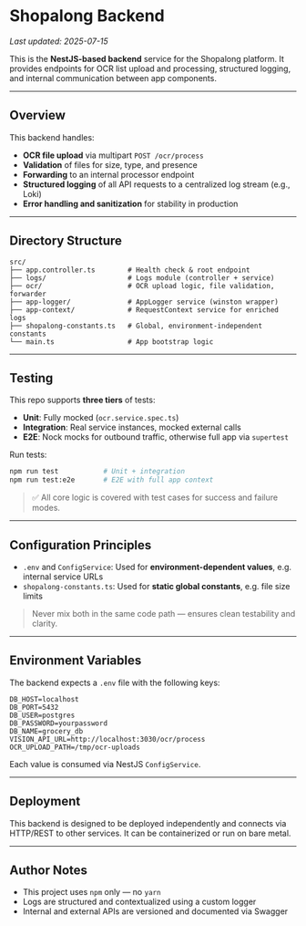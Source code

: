 # Shopalong Backend

_Last updated: 2025-07-15_

This is the **NestJS-based backend** service for the Shopalong platform. It provides endpoints for OCR list upload and processing, structured logging, and internal communication between app components.

---

## Overview

This backend handles:

- **OCR file upload** via multipart `POST /ocr/process`
- **Validation** of files for size, type, and presence
- **Forwarding** to an internal processor endpoint
- **Structured logging** of all API requests to a centralized log stream (e.g., Loki)
- **Error handling and sanitization** for stability in production

---

## Directory Structure

```
src/
├── app.controller.ts        # Health check & root endpoint
├── logs/                    # Logs module (controller + service)
├── ocr/                     # OCR upload logic, file validation, forwarder
├── app-logger/              # AppLogger service (winston wrapper)
├── app-context/             # RequestContext service for enriched logs
├── shopalong-constants.ts   # Global, environment-independent constants
└── main.ts                  # App bootstrap logic
```

---

## Testing

This repo supports **three tiers** of tests:

- **Unit**: Fully mocked (`ocr.service.spec.ts`)
- **Integration**: Real service instances, mocked external calls
- **E2E**: Nock mocks for outbound traffic, otherwise full app via `supertest`

Run tests:

```bash
npm run test           # Unit + integration
npm run test:e2e       # E2E with full app context
```

> ✅ All core logic is covered with test cases for success and failure modes.

---

## Configuration Principles

- `.env` and `ConfigService`: Used for **environment-dependent values**, e.g. internal service URLs
- `shopalong-constants.ts`: Used for **static global constants**, e.g. file size limits

> Never mix both in the same code path — ensures clean testability and clarity.

---

## Environment Variables

The backend expects a `.env` file with the following keys:

```env
DB_HOST=localhost
DB_PORT=5432
DB_USER=postgres
DB_PASSWORD=yourpassword
DB_NAME=grocery_db
VISION_API_URL=http://localhost:3030/ocr/process
OCR_UPLOAD_PATH=/tmp/ocr-uploads
```

Each value is consumed via NestJS `ConfigService`.

---

## Deployment

This backend is designed to be deployed independently and connects via HTTP/REST to other services. It can be containerized or run on bare metal.

---

## Author Notes

- This project uses `npm` only — no `yarn`
- Logs are structured and contextualized using a custom logger
- Internal and external APIs are versioned and documented via Swagger
